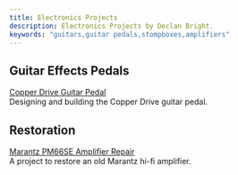 ```yaml
---
title: Electronics Projects
description: Electronics Projects by Declan Bright.
keywords: "guitars,guitar pedals,stompboxes,amplifiers"
---
```


## Guitar Effects Pedals

[Copper Drive Guitar Pedal](/box/guitar-pedal-copper-drive-design-build/) \
Designing and building the Copper Drive guitar pedal.

## Restoration
[Marantz PM66SE Amplifier Repair](/box/marantz-pm66se-amplifier-repair) \
A project to restore an old Marantz hi-fi amplifier.